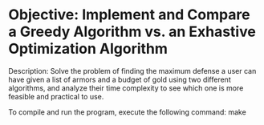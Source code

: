 # Objective: Implement and Compare a Greedy Algorithm vs. an Exhastive Optimization Algorithm
Description: Solve the problem of finding the maximum defense a user can have given a list of armors and a budget of gold using two different algorithms, and analyze their time complexity to see which one is more feasible and practical to use.

To compile and run the program, execute the following command: make
